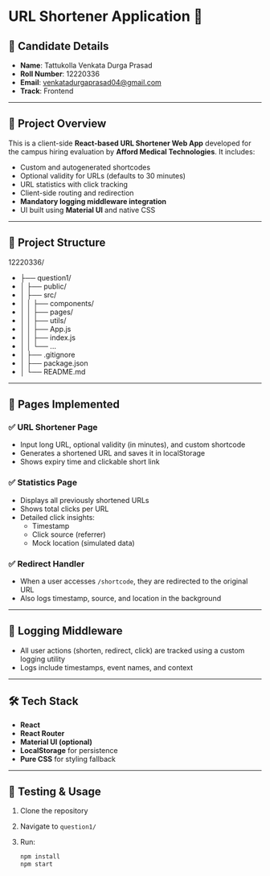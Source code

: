 # URL Shortener Application 🚀

## 📌 Candidate Details

- **Name**: Tattukolla Venkata Durga Prasad  
- **Roll Number**: 12220336  
- **Email**: venkatadurgaprasad04@gmail.com  
- **Track**: Frontend  

---

## 📂 Project Overview

This is a client-side **React-based URL Shortener Web App** developed for the campus hiring evaluation by **Afford Medical Technologies**. It includes:

- Custom and autogenerated shortcodes
- Optional validity for URLs (defaults to 30 minutes)
- URL statistics with click tracking
- Client-side routing and redirection
- **Mandatory logging middleware integration**
- UI built using **Material UI** and native CSS

---

## 🧱 Project Structure

12220336/
- ├── question1/
- │   ├── public/
- │   ├── src/
- │   │   ├── components/
- │   │   ├── pages/
- │   │   ├── utils/
- │   │   ├── App.js
- │   │   ├── index.js
- │   │   └── ...
- │   ├── .gitignore
- │   ├── package.json
- │   └── README.md

---

## 📸 Pages Implemented

### ✅ URL Shortener Page

- Input long URL, optional validity (in minutes), and custom shortcode
- Generates a shortened URL and saves it in localStorage
- Shows expiry time and clickable short link

### ✅ Statistics Page

- Displays all previously shortened URLs
- Shows total clicks per URL
- Detailed click insights:
  - Timestamp
  - Click source (referrer)
  - Mock location (simulated data)

### ✅ Redirect Handler

- When a user accesses `/shortcode`, they are redirected to the original URL
- Also logs timestamp, source, and location in the background

---

## 🔐 Logging Middleware

- All user actions (shorten, redirect, click) are tracked using a custom logging utility
- Logs include timestamps, event names, and context

---

## 🛠️ Tech Stack

- **React**
- **React Router**
- **Material UI (optional)**
- **LocalStorage** for persistence
- **Pure CSS** for styling fallback

---

## 🧪 Testing & Usage

1. Clone the repository  
2. Navigate to `question1/`  
3. Run:

   ```bash
   npm install
   npm start
